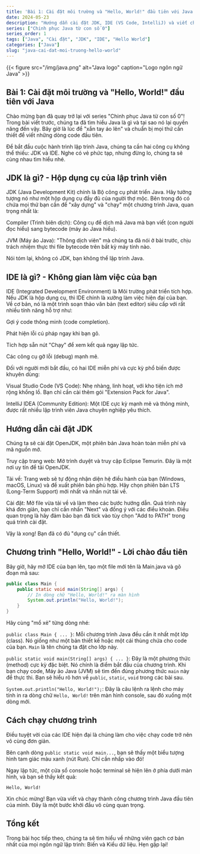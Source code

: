```yaml
---
title: 'Bài 1: Cài đặt môi trường và "Hello, World!" đầu tiên với Java'
date: 2024-05-23
description: "Hướng dẫn cài đặt JDK, IDE (VS Code, IntelliJ) và viết chương trình Java 'Hello, World!' đầu tiên, bước khởi đầu quan trọng trong series Chinh phục Java."
series: ["Chinh phục Java từ con số 0"]
series_order: 1
tags: ["Java", "Cài đặt", "JDK", "IDE", "Hello World"]
categories: ["Java"]
slug: "java-cai-dat-moi-truong-hello-world"
---
```


{{< figure src="/img/java.png" alt="Java logo" caption="Logo ngôn ngữ Java" >}}

## Bài 1: Cài đặt môi trường và "Hello, World!" đầu tiên với Java

Chào mừng bạn đã quay trở lại với series "Chinh phục Java từ con số 0"! Trong bài viết trước, chúng ta đã tìm hiểu Java là gì và tại sao nó lại quyền năng đến vậy. Bây giờ là lúc để "xắn tay áo lên" và chuẩn bị mọi thứ cần thiết để viết những dòng code đầu tiên.

Để bắt đầu cuộc hành trình lập trình Java, chúng ta cần hai công cụ không thể thiếu: JDK và IDE. Nghe có vẻ phức tạp, nhưng đừng lo, chúng ta sẽ cùng nhau tìm hiểu nhé.

## JDK là gì? - Hộp dụng cụ của lập trình viên

JDK (Java Development Kit) chính là Bộ công cụ phát triển Java. Hãy tưởng tượng nó như một hộp dụng cụ đầy đủ của người thợ mộc. Bên trong đó có chứa mọi thứ bạn cần để "xây dựng" và "chạy" một chương trình Java, quan trọng nhất là:

Compiler (Trình biên dịch): Công cụ để dịch mã Java mà bạn viết (con người đọc hiểu) sang bytecode (máy ảo Java hiểu).

JVM (Máy ảo Java): "Thông dịch viên" mà chúng ta đã nói ở bài trước, chịu trách nhiệm thực thi file bytecode trên bất kỳ máy tính nào.

Nói tóm lại, không có JDK, bạn không thể lập trình Java.

## IDE là gì? - Không gian làm việc của bạn

IDE (Integrated Development Environment) là Môi trường phát triển tích hợp. Nếu JDK là hộp dụng cụ, thì IDE chính là xưởng làm việc hiện đại của bạn. Về cơ bản, nó là một trình soạn thảo văn bản (text editor) siêu cấp với rất nhiều tính năng hỗ trợ như:

Gợi ý code thông minh (code completion).

Phát hiện lỗi cú pháp ngay khi bạn gõ.

Tích hợp sẵn nút "Chạy" để xem kết quả ngay lập tức.

Các công cụ gỡ lỗi (debug) mạnh mẽ.

Đối với người mới bắt đầu, có hai IDE miễn phí và cực kỳ phổ biến được khuyên dùng:

Visual Studio Code (VS Code): Nhẹ nhàng, linh hoạt, với kho tiện ích mở rộng khổng lồ. Bạn chỉ cần cài thêm gói "Extension Pack for Java".

IntelliJ IDEA (Community Edition): Một IDE cực kỳ mạnh mẽ và thông minh, được rất nhiều lập trình viên Java chuyên nghiệp yêu thích.

## Hướng dẫn cài đặt JDK

Chúng ta sẽ cài đặt OpenJDK, một phiên bản Java hoàn toàn miễn phí và mã nguồn mở.

Truy cập trang web: Mở trình duyệt và truy cập Eclipse Temurin. Đây là một nơi uy tín để tải OpenJDK.

Tải về: Trang web sẽ tự động nhận diện hệ điều hành của bạn (Windows, macOS, Linux) và đề xuất phiên bản phù hợp. Hãy chọn phiên bản LTS (Long-Term Support) mới nhất và nhấn nút tải về.

Cài đặt: Mở file vừa tải về và làm theo các bước hướng dẫn. Quá trình này khá đơn giản, bạn chỉ cần nhấn "Next" và đồng ý với các điều khoản. Điều quan trọng là hãy đảm bảo bạn đã tick vào tùy chọn "Add to PATH" trong quá trình cài đặt.

Vậy là xong! Bạn đã có đủ "dụng cụ" cần thiết.

## Chương trình "Hello, World!" - Lời chào đầu tiên

Bây giờ, hãy mở IDE của bạn lên, tạo một file mới tên là Main.java và gõ đoạn mã sau:

```java
public class Main {
    public static void main(String[] args) {
        // In dòng chữ "Hello, World!" ra màn hình
        System.out.println("Hello, World!");
    }
}
```

Hãy cùng "mổ xẻ" từng dòng nhé:

`public class Main { ... }`: Mỗi chương trình Java đều cần ít nhất một lớp (class). Nó giống như một bản thiết kế hoặc một cái thùng chứa cho code của bạn. `Main` là tên chúng ta đặt cho lớp này.

`public static void main(String[] args) { ... }`: Đây là một phương thức (method) cực kỳ đặc biệt. Nó chính là điểm bắt đầu của chương trình. Khi bạn chạy code, Máy ảo Java (JVM) sẽ tìm đến đúng phương thức `main` này để thực thi. Bạn sẽ hiểu rõ hơn về `public`, `static`, `void` trong các bài sau.

`System.out.println("Hello, World!");`: Đây là câu lệnh ra lệnh cho máy tính in ra dòng chữ `Hello, World!` trên màn hình console, sau đó xuống một dòng mới.

## Cách chạy chương trình

Điều tuyệt vời của các IDE hiện đại là chúng làm cho việc chạy code trở nên vô cùng đơn giản.

Bên cạnh dòng `public static void main...`, bạn sẽ thấy một biểu tượng hình tam giác màu xanh (nút Run). Chỉ cần nhấp vào đó!

Ngay lập tức, một cửa sổ console hoặc terminal sẽ hiện lên ở phía dưới màn hình, và bạn sẽ thấy kết quả:

```plaintext
Hello, World!
```

Xin chúc mừng! Bạn vừa viết và chạy thành công chương trình Java đầu tiên của mình. Đây là một bước khởi đầu vô cùng quan trọng.

## Tổng kết

Trong bài học tiếp theo, chúng ta sẽ tìm hiểu về những viên gạch cơ bản nhất của mọi ngôn ngữ lập trình: Biến và Kiểu dữ liệu. Hẹn gặp lại!
